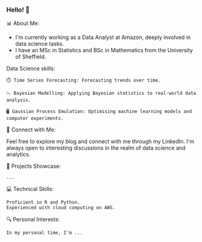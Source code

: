 ### Hello! 👋

📊 About Me:
* I'm currently working as a Data Analyst at Amazon, deeply involved in data science tasks.
* I have an MSc in Statistics and BSc in Mathematics from the University of Sheffield.

Data Science skills:

    ⏱️ Time Series Forecasting: Forecasting trends over time.

    📉 Bayesian Modelling: Applying Bayesian statistics to real-world data analysis. 

    🖥️ Gaussian Process Emulation: Optimising machine learning models and computer experiments.

🔗 Connect with Me:

Feel free to explore my blog and connect with me through my LinkedIn. I'm always open to interesting discussions in the realm of data science and analytics.

🌟 Projects Showcase:

    ...

💻 Technical Skills:

    Proficient in R and Python.
    Experienced with cloud computing on AWS.

🔍 Personal Interests:

    In my personal time, I'm ...


